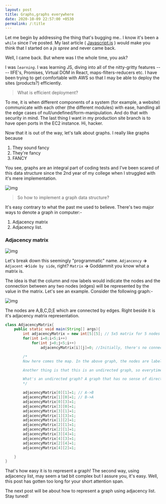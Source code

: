 ```yaml
---
layout: post
title: Graphs,graphs everywhere
date: 2020-10-09 22:57:00 +0530
permalink: /:title
---
```


Let me begin by addressing the thing that's bugging me..
I know it's been a `while` since I've posted. My last article ( [Javascript.js](https://damercy.github.io/compute/Javascript) ) would make you think that I started on a _js spree_ and never came back.

Well, I came back. But where was I the whole time, you ask?

I was _`learning`_. I was learning JS, diving into all of the nitty-gritty features ---- IIFE's, Promises, Virtual DOM in React, maps-filters-reducers etc. I have been trying to get comfortable with AWS so that I may be able to deploy the sites (products?) efficiently.

> What is efficient deployment?

To me, it is when different components of a system (for example, a website) communicate with each other (the different modules) with ease, handling all the edge cases of null/undefined/form-manipulation. And do that with security in mind. The last thing I want in my production site branch is to have open ports in the EC2 instance. Hi, hacker.

Now that it is out of the way, let's talk about graphs. I really like graphs because

1. They sound fancy
2. They're fancy
3. FANCY

You see, graphs are an integral part of coding tests and I've been scared of this data structure since the 2nd year of my college when I struggled with it's mere implementation.

![img](/compute/images/graph.png "Tiger, Elephant & Graph")

> So how to implement a graph data structure?

It's easy contrary to what the past me used to believe. There's two major ways to denote a graph in computer:-

1. Adjacency matrix
2. Adjacency list.

### Adjacency matrix

![img](/compute/images/adm.png "What... matrix?")

Let's break down this seemingly "programmatic" name. `Adjancency` **->** `Adjacent` **->**`Side by side`, right? `Matrix` **->** Goddammit you know what a matrix is.

The idea is that the column and row labels would indicate the nodes and the connection between any two nodes (edges) will be represented by the value in the matrix. Let's see an example. Consider the following graph:-

![img](/compute/images/adm-g.png "What... matrix?")

The nodes are A,B,C,D,E which are connected by edges. Right beside it is it's adjacency matrix representation.

```Java
class AdjacencyMatrix{
    public static void main(String[] args){
        int adjacencyMatrix = new int[5][5]; // 5x5 matrix for 5 nodes
        for(int i=0;i<5;i++)
            for(int j=0;j<5;i++)
                adjacencyMatrix[i][j]=0; //Initially, there's no connection b/w nodes, hence 0

        /*
        Now here comes the map. In the above graph, the nodes are labeled as characters viz. A,B,C,D,E. But we need to somehow represent it in the matrix. So we map the characters to matrix indices. Thus, A->0,B->1,C->2,D-3,E->4. This mapping is done for all the graphs. Now, adjacencyMatrix[A][B] -> adjacencyMatrix[0][1].

        Another thing is that this is an undirected graph, so everytime we input for A->B, we need to input for B->A as well.

        What's an undirected graph? A graph that has no sense of direction aka no arrows pointing towards a direction. That's it!
        */

        adjacencyMatrix[0][1]=1; // A->B
        adjacencyMatrix[1][0]=1; // B->A
        adjacencyMatrix[0][3]=1;
        adjacencyMatrix[3][0]=1;
        adjacencyMatrix[3][1]=1;
        adjacencyMatrix[1][3]=1;
        adjacencyMatrix[1][2]=1;
        adjacencyMatrix[2][1]=1;
        adjacencyMatrix[2][1]=1;
        adjacencyMatrix[3][4]=1;
        adjacencyMatrix[4][3]=1;
        adjacencyMatrix[2][4]=1;
        adjacencyMatrix[4][2]=1;

    }
}
```

That's how easy it is to represent a graph! The second way, using adjacency list, may seem a tad bit complex but I assure you, it's easy. Well, this post has gotten too long for your short attention span.

The next post will be about how to represent a graph using adjacency list. Stay tuned!
